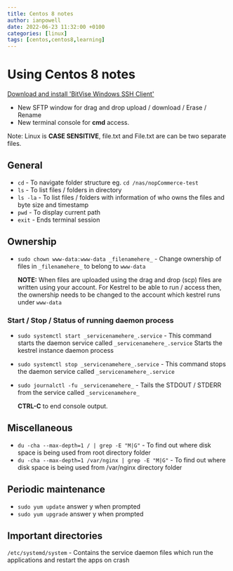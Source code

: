 ```yaml
---
title: Centos 8 notes
author: ianpowell
date: 2022-06-23 11:32:00 +0100
categories: [linux]
tags: [centos,centos8,learning]
---
```


# Using Centos 8 notes

[Download and install 'BitVise Windows SSH Client'](https://www.bitvise.com/ssh-client)

- New SFTP window for drag and drop upload / download / Erase / Rename
- New terminal console for **cmd** access.

Note: Linux is **CASE SENSITIVE**, file.txt and File.txt are can be two separate files.

## General

- `cd` - To navigate folder structure
eg. `cd /nas/nopCommerce-test`
- `ls` - To list files / folders in directory
- `ls -la` - To list files / folders with information of who owns the files and byte size and timestamp
- `pwd` - To display current path
- `exit` - Ends terminal session

## Ownership

- `sudo chown www-data:www-data _filenamehere_` - Change ownership of files in `_filenamehere_` to belong to `www-data`

  **NOTE:** When files are uploaded using the drag and drop (scp) files are written using your account. For Kestrel to be able to run / access then, the ownership needs to be changed to the account which kestrel runs under `www-data`

### Start / Stop / Status of running daemon process

- `sudo systemctl start _servicenamehere_.service` - This command starts the daemon service called `_servicenamehere_.service`
Starts the kestrel instance daemon process
- `sudo systemctl stop _servicenamehere_.service` - This command stops the daemon service called `_servicenamehere_.service`
- `sudo journalctl -fu _servicenamehere_` - Tails the STDOUT / STDERR from the service called `_servicenamehere_`

  **CTRL-C** to end console output.

## Miscellaneous

- `du -cha --max-depth=1 / | grep -E "M|G"` - To find out where disk space is being used from root directory folder
- `du -cha --max-depth=1 /var/nginx | grep -E "M|G"` - To find out where disk space is being used from /var/nginx directory folder

## Periodic maintenance

- `sudo yum update` answer y when prompted
- `sudo yum upgrade` answer y when prompted

## Important directories

`/etc/systemd/system` - Contains the service daemon files which run the applications and restart the apps on crash
